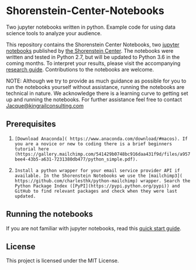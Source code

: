 # Shorenstein-Center-Notebooks
Two jupyter notebooks written in python. Example code for using data science tools to analyze your audience.

This repository contains the Shorenstein Center Notebooks, two [jupyter notebooks]( http://jupyter.org/) published by [the Shorenstein Center]( https://shorensteincenter.org/). The notebooks were written and tested in Python 2.7, but will be updated to Python 3.6 in the coming months. To interpret your results, please visit the accompanying [research guide](http://###). Contributions to the notebooks are welcome.

NOTE: Although we try to provide as much guidance as possible for you to run the notebooks yourself without assistance, running the notebooks are technical in nature. We acknowledge there is a learning curve to getting set up and running the notebooks. For further assistance feel free to contact Jacque@kingrailconsulting.com

## Prerequisites
1.     [Download Anaconda]( https://www.anaconda.com/download/#macos). If you are a novice or new to coding there is a brief beginners tutorial here (https://gallery.mailchimp.com/541429b0748bc916daa431f9d/files/a957cfd4-bee4-43b5-a631-7231380db477/python_simple.pdf).

2.     Install a python wrapper for your email service provider API if available. In the Shorenstein Notebooks we use the [mailchimp3]( https://github.com/charlesthk/python-mailchimp) wrapper. Search the Python Package Index ([PyPI](https://pypi.python.org/pypi)) and GitHub to find relevant packages and check when they were last updated.

## Running the notebooks
If you are not familiar with jupyter notebooks, read this [quick start guide]( https://jupyter-notebook-beginner-guide.readthedocs.io/en/latest/).

## License
This project is licensed under the MIT License.
